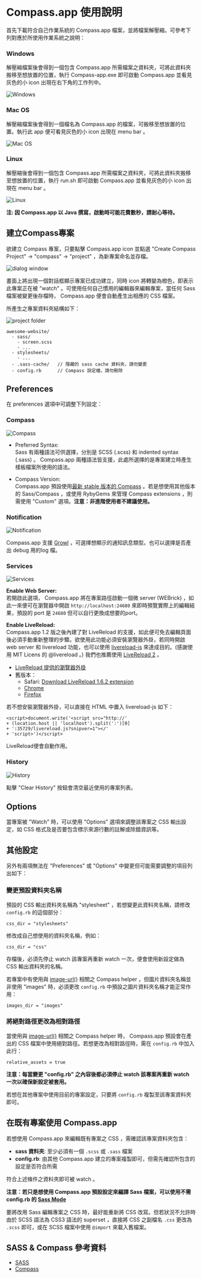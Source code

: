 # Compass.app 使用說明

首先下載符合自己作業系統的 Compass.app 檔案，並將檔案解壓縮。可參考下列對應於所使用作業系統之說明：

### Windows
解壓縮檔案後會得到一個包含 Compass.app 所需檔案之資料夾，可將此資料夾搬移至想放置的位置，執行 Compass-app.exe 即可啟動 Compass.app 並看見灰色的小 icon 出現在右下角的工作列中。
  
![Windows](http://compass.kkbox.com/doc/windows.jpg)

### Mac OS
解壓縮檔案後會得到一個檔名為 Compass.app 的檔案，可搬移至想放置的位置。執行此 app 便可看見灰色的小 icon 出現在 menu bar 。
  
![Mac OS](http://compass.kkbox.com/doc/osx.jpg)

### Linux
解壓縮後會得到一個包含 Compass.app 所需檔案之資料夾，可將此資料夾搬移至想放置的位置，執行 run.sh 即可啟動 Compass.app 並看見灰色的小 icon 出現在 menu bar 。
  
![Linux](http://compass.kkbox.com/doc/linux.jpg)

**注: 因 Compass.app 以 Java 撰寫，啟動時可能花費數秒，請耐心等待。**


## 建立Compass專案
欲建立 Compass 專案，只要點擊 Compass.app icon 並點選 "Create Compass Project" -> "compass" -> "project" ，為新專案命名並存檔。

![dialog window](http://compass.kkbox.com/doc/create-project.png)

畫面上將出現一個對話框顯示專案已成功建立，同時 icon 將轉變為橙色，即表示此專案正在被 "watch" 。可使用任何自己慣用的編輯器來編輯專案，當任何 Sass 檔案被變更後存檔時， Compass.app 便會自動產生出相應的 CSS 檔案。

所產生之專案資料夾結構如下：

![project folder](http://compass.kkbox.com/doc/project-folder.png)

    awesome-website/
      - sass/
        - screen.scss
        - ...
      - stylesheets/
        - ...
      - .sass-cache/   // 隱藏的 sass cache 資料夾，請勿變更
      - config.rb      // Compass 設定檔，請勿刪除


## Preferences
在 preferences 選項中可調整下列設定：

### Compass

![Compass](http://compass.kkbox.com/doc/preference-compass.png)

* Preferred Syntax:   
Sass 有兩種語法可供選擇，分別是 SCSS (.scss) 和 indented syntax (.sass) 。 Compass.app 兩種語法皆支援，此處所選擇的是專案建立時產生樣板檔案所使用的語法。

* Compass Version:   
Compass.app 預設使用[最新 stable 版本的 Compass](http://compass-style.org/CHANGELOG/) 。若是想使用其他版本的 Sass/Compass ，或使用 RybyGems 來管理 Compass extensions ，則需使用 "Custom" 選項。**注意：非進階使用者不建議使用。**

### Notification

![Notification](http://compass.kkbox.com/doc/preference-notification.png)

Compass.app 支援 [Growl](http://growl.info/) ，可選擇想顯示的通知訊息類型。也可以選擇是否產出 debug 用的log 檔。

### Services

![Services](http://compass.kkbox.com/doc/preference-services.png)

**Enable Web Server:**   
若開啟此選項， Compass.app 將在專案路徑啟動一個微 server (WEBrick) ，如此一來便可在瀏覽器中開啟 `http://localhost:24680` 來即時預覽實際上的編輯結果，預設的 port 是 `24680` 但可以自行更換成想要的port。

**Enable LiveReload:**   
Compass.app 1.2 版之後內建了對 LiveReload 的支援，如此便可免去編輯頁面後必須手動重新整理的步驟。欲使用此功能必須安裝瀏覽器外掛，若同時開啟 web server 和 livereload 功能，也可以使用 [livereload-js](https://github.com/livereload/livereload-js) 來達成目的。(感謝使用 MIT Licens 的 @livereload 。) 我們也推薦使用 [LiveReload 2](http://livereload.com/) 。

* [LiveReload 提供的瀏覽器外掛](http://help.livereload.com/kb/general-use/browser-extensions)
* 舊版本：
    - Safari: [Download LiveReload 1.6.2 extension](https://github.com/downloads/mockko/livereload/LiveReload-1.6.2.safariextz) 
    - [Chrome](https://chrome.google.com/extensions/detail/jnihajbhpnppcggbcgedagnkighmdlei)
    - [Firefox](https://addons.mozilla.org/zh-TW/firefox/addon/livereload/)

若不想安裝瀏覽器外掛，可以直接在 HTML 中置入 livereload-js 如下：

    <script>document.write('<script src="http://'
    + (location.host || 'localhost').split(':')[0]
    + ':35729/livereload.js?snipver=1"></'
    + 'script>')</script>

LiveReload便會自動作用。

### History

![History](http://compass.kkbox.com/doc/preference-history.png)

點擊 "Clear History" 按鈕會清空最近使用的專案列表。

## Options
當專案被 "Watch" 時，可以使用 "Options" 選項來調整該專案之 CSS 輸出設定，如 CSS 格式及是否要包含標示來源行數的註解或除錯資訊等。

## 其他設定
另外有兩項無法在 "Preferences" 或 "Options" 中變更但可能需要調整的項目列出如下：

### 變更預設資料夾名稱
預設的 CSS 輸出資料夾名稱為 "stylesheet" ，若想變更此資料夾名稱，請修改 `config.rb` 的這個部分：

    css_dir = "stylesheets"
    
修改成自己想使用的資料夾名稱，例如：

    css_dir = "css"
    
存檔後，必須先停止 watch 該專案再重新 watch 一次，便會使用新設定做為 CSS 輸出資料夾的名稱。

若專案中有使用與 [image-url()](http://compass-style.org/reference/compass/helpers/urls/#image-url) 相關之 Compass helper ，但圖片資料夾名稱並非使用 "images" 時，必須更改 `config.rb` 中預設之圖片資料夾名稱才能正常作用：

    images_dir = "images"

### 將絕對路徑更改為相對路徑
當使用與 [image-url()](http://compass-style.org/reference/compass/helpers/urls/#image-url) 相關之 Compass helper 時， Compass.app 預設會在產出的 CSS 檔案中使用絕對路徑。若想更改為相對路徑時，需在 `config.rb` 中加入此行：

    relative_assets = true

**注意：每當變更 "config.rb" 之內容後都必須停止 watch 該專案再重新 watch 一次以確保新設定被套用。**

若想在其他專案中使用目前的專案設定，只要將 `config.rb` 複製至該專案資料夾即可。

## 在既有專案使用 Compass.app
若想使用 Compass.app 來編輯既有專案之 CSS ，需確認該專案資料夾包含：

* **sass 資料夾**: 至少必須有一個 `.scss` 或 `.sass` 檔案
* **config.rb**: 由其他 Compass.app 建立的專案複製即可，但需先確認所包含的設定是否符合所需

符合上述條件之資料夾即可被 watch 。

**注意：若只是想使用 Compass.app 預設設定來編譯 Sass 檔案，可以使用不需 config.rb 的 [Sass Mode](https://github.com/KKBOX/CompassApp/wiki/Sass-mode)**

要將改用 Sass 編輯專案之 CSS 時，最好能重新將 CSS 改寫。但若狀況不允許時由於 SCSS 語法為 CSS3 語法的 superset ，直接將 CSS 之副檔名 `.css` 更改為 `.scss` 即可，或在 SCSS 檔案中使用 `@import` 來載入舊檔案。

## SASS & Compass 參考資料

* [SASS](http://sass-lang.com/)
* [Compass](http://compass-style.org/)